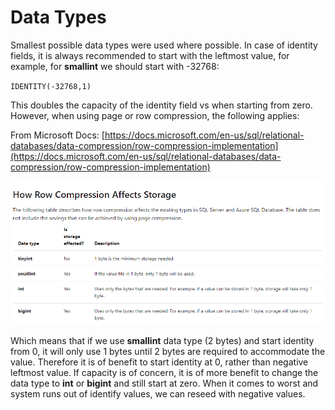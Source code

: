 # Data Types

Smallest possible data types were used where possible. In case of identity fields, it is always recommended to start with the leftmost value, for example, for **smallint** we should start with -32768:

`IDENTITY(-32768,1)`

This doubles the capacity of the identity field vs when starting from zero. However, when using page or row compression, the following applies:

From Microsoft Docs: [https://docs.microsoft.com/en-us/sql/relational-databases/data-compression/row-compression-implementation](https://docs.microsoft.com/en-us/sql/relational-databases/data-compression/row-compression-implementation)

![](../../.gitbook/assets/image%20%2811%29.png)

Which means that if we use **smallint** data type \(2 bytes\) and start identity from 0, it will only use 1 bytes until 2 bytes are required to accommodate the value. Therefore it is of benefit to start identity at 0, rather than negative leftmost value. If capacity is of concern, it is of more benefit to change the data type to **int** or **bigint** and still start at zero. When it comes to worst and system runs out of identify values, we can reseed with negative values. 


